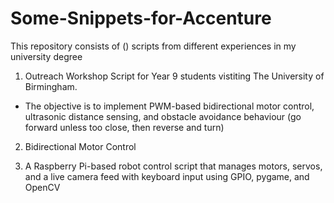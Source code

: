 # Some-Snippets-for-Accenture
This repository consists of () scripts from different experiences in my university degree

1. Outreach Workshop Script for Year 9 students vistiting The University of Birmingham.
- The objective is to implement PWM-based bidirectional motor control, ultrasonic distance sensing, and obstacle avoidance behaviour (go forward unless too close, then reverse and turn)

2. Bidirectional Motor Control  

3. A Raspberry Pi-based robot control script that manages motors, servos, and a live camera feed with keyboard input using GPIO, pygame, and OpenCV

